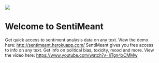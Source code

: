 ![](http://sentimeant.herokuapp.com/static/sentimeantlogo.png)
# Welcome to SentiMeant
Get quick access to sentiment analysis data on any text.
View the demo here: http://sentimeant.herokuapp.com/
SentiMeant gives you free access to info on any text. Get info on political bias, toxicity, mood and more.
View the video here: https://www.youtube.com/watch?v=liTgn4xCMMw
